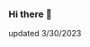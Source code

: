 ### Hi there 👋

<!--
**tjsnape/tjsnape** is a ✨ _special_ ✨ repository because its `README.md` (this file) appears on your GitHub profile.

Here are some ideas to get you started:

- 🔭 I’m currently working on setting up a repository.
- 🌱 I’m currently learning how to code.
- 👯 I’m looking to collaborate on whatever.
- 🤔 I’m looking for help with nothing.
- 💬 Ask me about my job.
- 📫 How to reach me: tsnape21@students.ndc.edu
- 😄 Pronouns: they/them
- ⚡ Fun fact: This is my last semester of college
-->
updated 3/30/2023
